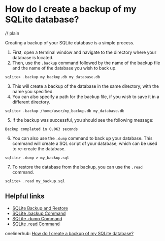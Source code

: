 # How do I create a backup of my SQLite database?
// plain

Creating a backup of your SQLite database is a simple process.

1. First, open a terminal window and navigate to the directory where your database is located.
2. Then, use the `.backup` command followed by the name of the backup file and the name of the database you wish to back up.

```
sqlite> .backup my_backup.db my_database.db
```

3. This will create a backup of the database in the same directory, with the name you specified.
4. You can also specify a path for the backup file, if you wish to save it in a different directory.

```
sqlite> .backup /home/user/my_backup.db my_database.db
```

5. If the backup was successful, you should see the following message:

```
Backup completed in 0.063 seconds
```

6. You can also use the `.dump` command to back up your database. This command will create a SQL script of your database, which can be used to re-create the database.

```
sqlite> .dump > my_backup.sql
```

7. To restore the database from the backup, you can use the `.read` command.

```
sqlite> .read my_backup.sql
```

## Helpful links
- [SQLite Backup and Restore](https://www.sqlitetutorial.net/sqlite-backup-restore/)
- [SQLite .backup Command](https://www.sqlitetutorial.net/sqlite-dot-backup-command/)
- [SQLite .dump Command](https://www.sqlitetutorial.net/sqlite-dot-dump-command/)
- [SQLite .read Command](https://www.sqlitetutorial.net/sqlite-dot-read-command/)

onelinerhub: [How do I create a backup of my SQLite database?](https://onelinerhub.com/sqlite/how-do-i-create-a-backup-of-my-sqlite-database)
